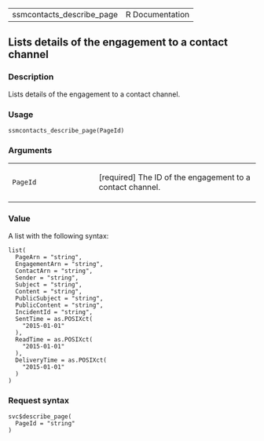 <table style="width: 100%;">
<tbody>
<tr class="odd">
<td>ssmcontacts_describe_page</td>
<td style="text-align: right;">R Documentation</td>
</tr>
</tbody>
</table>

## Lists details of the engagement to a contact channel

### Description

Lists details of the engagement to a contact channel.

### Usage

    ssmcontacts_describe_page(PageId)

### Arguments

<table>
<colgroup>
<col style="width: 35%" />
<col style="width: 65%" />
</colgroup>
<tbody>
<tr class="odd">
<td><code id="ssmcontacts_describe_page_:_PageId">PageId</code></td>
<td><p>[required] The ID of the engagement to a contact
channel.</p></td>
</tr>
</tbody>
</table>

### Value

A list with the following syntax:

    list(
      PageArn = "string",
      EngagementArn = "string",
      ContactArn = "string",
      Sender = "string",
      Subject = "string",
      Content = "string",
      PublicSubject = "string",
      PublicContent = "string",
      IncidentId = "string",
      SentTime = as.POSIXct(
        "2015-01-01"
      ),
      ReadTime = as.POSIXct(
        "2015-01-01"
      ),
      DeliveryTime = as.POSIXct(
        "2015-01-01"
      )
    )

### Request syntax

    svc$describe_page(
      PageId = "string"
    )
